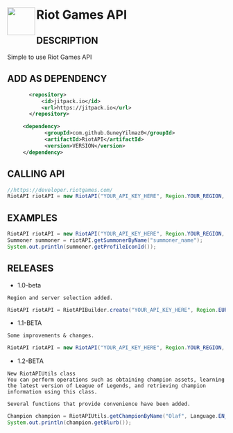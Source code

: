 <h1>Riot Games API
<img src="https://user-images.githubusercontent.com/63880117/226095441-175f1c45-ffaa-456a-b486-128deec3a8be.png" height="64" width="64" align="left" alt="">
</h1>

DESCRIPTION
-------------
 
 Simple to use Riot Games API
 
 
ADD AS DEPENDENCY
-------------
 
 ```xml
        <repository>
            <id>jitpack.io</id>
            <url>https://jitpack.io</url>
        </repository>
```
 
```xml
     <dependency>
            <groupId>com.github.GuneyYilmaz0</groupId>
            <artifactId>RiotAPI</artifactId>
            <version>VERSION</version>
     </dependency>
````

CALLING API
-------------

```java
//https://developer.riotgames.com/
RiotAPI riotAPI = new RiotAPI("YOUR_API_KEY_HERE", Region.YOUR_REGION, Server.YOUR_SERVER)
```

EXAMPLES
-------------

```java
RiotAPI riotAPI = new RiotAPI("YOUR_API_KEY_HERE", Region.YOUR_REGION, Server.YOUR_SERVER);
Summoner summoner = riotAPI.getSummonerByName("summoner_name");
System.out.println(summoner.getProfileIconId());
```

RELEASES
-------------
- 1.0-beta

```
Region and server selection added.
```
```java
RiotAPI riotAPI = RiotAPIBuilder.create("YOUR_API_KEY_HERE", Region.EUROPE, Server.TR1);
```

- 1.1-BETA

```
Some improvements & changes.
```
```java
RiotAPI riotAPI = new RiotAPI("YOUR_API_KEY_HERE", Region.YOUR_REGION, Server.YOUR_SERVER);
```

- 1.2-BETA

```
New RiotAPIUtils class
You can perform operations such as obtaining champion assets, learning the latest version of League of Legends, and retrieving champion information using this class.

Several functions that provide convenience have been added.
```
```java
Champion champion = RiotAPIUtils.getChampionByName("Olaf", Language.EN_US);
System.out.println(champion.getBlurb());
```